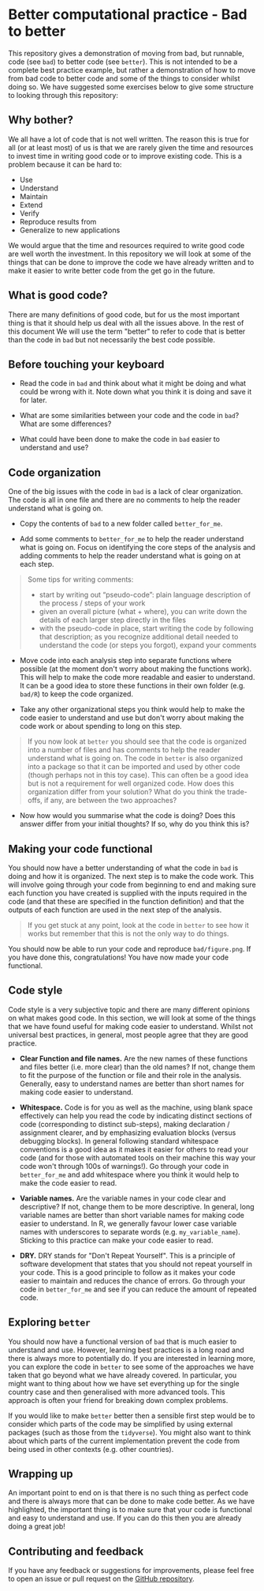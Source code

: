 # Better computational practice - Bad to better

This repository gives a demonstration of moving from bad, but runnable, code (see `bad`) to better code (see `better`). This is not intended to be a complete best practice example, but rather a demonstration of how to move from bad code to better code and some of the things to consider whilst doing so. We have suggested some exercises below to give some structure to looking through this repository:

## Why bother?

We all have a lot of code that is not well written. The reason this is true for all (or at least most) of us is that we are rarely given the time and resources to invest time in writing good code or to improve existing code. This is a problem because it can be hard to:

- Use
- Understand
- Maintain
- Extend
- Verify
- Reproduce results from
- Generalize to new applications

We would argue that the time and resources required to write good code are well worth the investment. In this repository we will look at some of the things that can be done to improve the code we have already written and to make it easier to write better code from the get go in the future.

## What is good code?

There are many definitions of good code, but for us the most important thing is that it should help us deal with all the issues above. In the rest of this document We will use the term "better" to refer to code that is better than the code in `bad` but not necessarily the best code possible.

## Before touching your keyboard

- Read the code in `bad` and think about what it might be doing and what could be wrong with it. Note down what you think it is doing and save it for later.

- What are some similarities between your code and the code in `bad`? What are some differences?

- What could have been done to make the code in `bad` easier to understand and use?

## Code organization

One of the big issues with the code in `bad` is a lack of clear organization. The code is all in one file and there are no comments to help the reader understand what is going on.

- Copy the contents of `bad` to a new folder called `better_for_me`.

- Add some comments to `better_for_me` to help the reader understand what is going on. Focus on identifying the core steps of the analysis and adding comments to help the reader understand what is going on at each step.

> Some tips for writing comments:
> - start by writing out “pseudo-code”: plain language description of the process / steps of your work
> - given an overall picture (what + where), you can write down the details of
each larger step directly in the files
> - with the pseudo-code in place, start writing the code by following that description; as you recognize additional detail needed to understand the code (or steps you forgot), expand your comments

- Move code into each analysis step into separate functions where possible (at the moment don't worry about making the functions work). This will help to make the code more readable and easier to understand. It can be a good idea to store these functions in their own folder (e.g. `bad/R`) to keep the code organized.

- Take any other organizational steps you think would help to make the code easier to understand and use but don't worry about making the code work or about spending to long on this step.

> If you now look at `better` you should see that the code is organized into a number of files and has comments to help the reader understand what is going on. The code in `better` is also organized into a package so that it can be imported and used by other code (though perhaps not in this toy case). This can often be a good idea but is not a requirement for well organized code. How does this organization differ from your solution? What do you think the trade-offs, if any, are between the two approaches?

- Now how would you summarise what the code is doing? Does this answer differ from your initial thoughts? If so, why do you think this is?

## Making your code functional

You should now have a better understanding of what the code in `bad` is doing and how it is organized. The next step is to make the code work. This will involve going through your code from beginning to end and making sure each function you have created is supplied with the inputs required in the code (and that these are specified in the function definition) and that the outputs of each function are used in the next step of the analysis.

> If you get stuck at any point, look at the code in `better` to see how it works but remember that this is not the only way to do things.

You should now be able to run your code and reproduce `bad/figure.png`. If you have done this, congratulations! You have now made your code functional.

## Code style

Code style is a very subjective topic and there are many different opinions on what makes good code. In this section, we will look at some of the things that we have found useful for making code easier to understand. Whilst not universal best practices, in general, most people agree that they are good practice.

- **Clear Function and file names.** Are the new names of these functions and files better (i.e. more clear) than the old names? If not, change them to fit the purpose of the function or file and their role in the analysis. Generally, easy to understand names are better than short names for making code easier to understand.

- **Whitespace.** Code is for you as well as the machine, using blank space effectively can help you read the code by indicating distinct sections of code (corresponding to distinct sub-steps), making declaration / assignment clearer, and by emphasizing evaluation blocks (versus debugging blocks). In general following standard whitespace conventions is a good idea as it makes it easier for others to read your code (and for those with automated tools on their machine this way your code won't through 100s of warnings!). Go through your code in `better_for_me` and add whitespace where you think it would help to make the code easier to read.

- **Variable names.** Are the variable names in your code clear and descriptive? If not, change them to be more descriptive. In general, long variable names are better than short variable names for making code easier to understand. In R, we generally favour lower case variable names with underscores to separate words (e.g. `my_variable_name`). Sticking to this practice can make your code easier to read.

- **DRY.** DRY stands for "Don't Repeat Yourself". This is a principle of software development that states that you should not repeat yourself in your code. This is a good principle to follow as it makes your code easier to maintain and reduces the chance of errors. Go through your code in `better_for_me` and see if you can reduce the amount of repeated code.

## Exploring `better`

You should now have a functional version of `bad` that is much easier to understand and use. However, learning best practices is a long road and there is always more to potentially do. If you are interested in learning more, you can explore the code in `better` to see some of the approaches we have taken that go beyond what we have already covered. In particular, you might want to thing about how we have set everything up for the single country case and then generalised with more advanced tools. This approach is often your friend for breaking down complex problems.

If you would like to make `better` better then a sensible first step would be to consider which parts of the code may be simplified by using external packages (such as those from the `tidyverse`).  You might also want to think about which parts of the current implementation prevent the code from being used in other contexts (e.g. other countries).

## Wrapping up

An important point to end on is that there is no such thing as perfect code and there is always more that can be done to make code better. As we have highlighted, the important thing is to make sure that your code is functional and easy to understand and use. If you can do this then you are already doing a great job!

## Contributing and feedback

If you have any feedback or suggestions for improvements, please feel free to open an issue or pull request on the [GitHub repository](https://github.com/seabbs/badtobetter).

